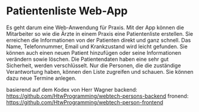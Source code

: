 # Patientenliste Web-App

Es geht darum eine Web-Anwendung für Praxis. Mit der App können die Mitarbeiter so wie die Ärzte in einem
Praxis eine Patientenliste erstellen. Sie erreichen die Informationen von der Patienten direkt und ganz
schnell. Das Name, Telefonnummer, Email und Krankzustand wird leicht gefunden. Sie können auch einen neuen
Patient hinzufügen oder seine Informationen verändern sowie löschen. Die Patientendaten haben eine sehr gut
Sicherheit, werden verschlüsselt. Nur die Personen, die die zuständige Verantwortung haben, können den
Liste zugreifen und schauen. Sie können dazu neue Termine anlegen.

basierend auf dem Kodex von Herr Wagner
backend: https://github.com/HtwProgramming/webtech-persons-backend
fronend: https://github.com/HtwProgramming/webtech-person-frontend

